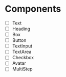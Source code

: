 # Components


- [ ] Text
- [ ] Heading
- [ ] Box
- [ ] Button
- [ ] TextInput
- [ ] TextArea
- [ ] Checkbox
- [ ] Avatar
- [ ] MultiStep